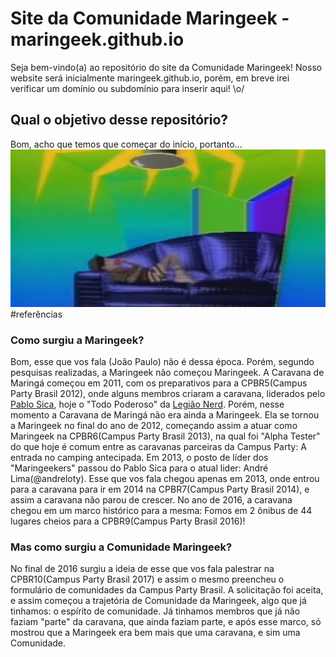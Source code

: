 # Site da Comunidade Maringeek - maringeek.github.io

Seja bem-vindo(a) ao repositório do site da Comunidade Maringeek!
Nosso website será inicialmente maringeek.github.io, porém, em breve irei verificar um domínio ou subdomínio para inserir aqui! \o/

## Qual o objetivo desse repositório?
Bom, acho que temos que começar do início, portanto...
![Senta que lá vem a história!](https://raw.githubusercontent.com/maringeek/maringeek.github.io/master/readme/sentaquelavemhistoria-cultura.jpg)
\#referências

### Como surgiu a Maringeek?
Bom, esse que vos fala (João Paulo) não é dessa época. Porém, segundo pesquisas realizadas, a Maringeek não começou Maringeek.
A Caravana de Maringá começou em 2011, com os preparativos para a CPBR5(Campus Party Brasil 2012), onde alguns membros criaram a caravana, liderados pelo [Pablo Sica](https://www.facebook.com/sicapablo), hoje o "Todo Poderoso" da [Legião Nerd](https://www.legiaonerd.com.br/). Porém, nesse momento a Caravana de Maringá não era ainda a Maringeek. Ela se tornou a Maringeek no final do ano de 2012, começando assim a atuar como Maringeek na CPBR6(Campus Party Brasil 2013), na qual foi "Alpha Tester" do que hoje é comum entre as caravanas parceiras da Campus Party: A entrada no camping antecipada.
Em 2013, o posto de líder dos "Maringeekers" passou do Pablo Sica para o atual lider: André Lima(@andreloty).
Esse que vos fala chegou apenas em 2013, onde entrou para a caravana para ir em 2014 na CPBR7(Campus Party Brasil 2014), e assim a caravana não parou de crescer.
No ano de 2016, a caravana chegou em um marco histórico para a mesma: Fomos em 2 ônibus de 44 lugares cheios para a CPBR9(Campus Party Brasil 2016)!

### Mas como surgiu a Comunidade Maringeek?
No final de 2016 surgiu a ideia de esse que vos fala palestrar na CPBR10(Campus Party Brasil 2017) e assim o mesmo preencheu o formulário de comunidades da Campus Party Brasil. A solicitação foi aceita, e assim começou a trajetória de Comunidade da Maringeek, algo que já tinhamos: o espírito de comunidade. Já tinhamos membros que já não faziam "parte" da caravana, que ainda faziam parte, e após esse marco, só mostrou que a Maringeek era bem mais que uma caravana, e sim uma Comunidade.

